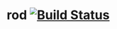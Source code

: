 # rod [![Build Status](https://travis-ci.org/yglukhov/rod.svg?branch=master)](https://travis-ci.org/yglukhov/rod)
